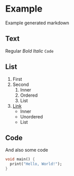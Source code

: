 # Example

Example generated markdown

## Text

Regular
*Bold*
_Italic_
`Code`

## List

1. First
2. Second
	1. Inner
	2. Ordered
	3. List
3. [Link](#link)
	- Inner
	- Unordered
	- List

## Code

And also some code

```dart
void main() {
  print("Hello, World!");
}
```

